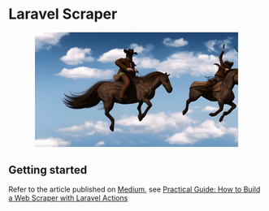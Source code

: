 # Laravel Scraper
<p align="center">
<img src="resources/images/cowboy-in-clouds.png" width="400" alt="Laravel Logo">
</p>

## Getting started
Refer to the article published on <a href="https://hendrikprinsza.medium.com/">Medium</a>, see <a href="https://hendrikprinsza.medium.com/">Practical Guide: How to Build a Web Scraper with Laravel Actions</a>
